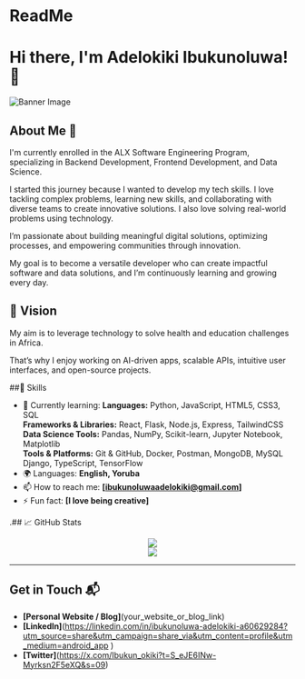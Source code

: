 # ReadMe
# Hi there, I'm Adelokiki Ibukunoluwa! 👋

![Banner Image](your_banner_image_url_here)

## About Me 🚀

I'm currently enrolled in the ALX Software Engineering Program, specializing in Backend Development, Frontend Development, and Data Science.

I started this journey because I wanted to develop my tech skills. I love tackling complex problems, learning new skills, and collaborating with diverse teams to create innovative solutions. I also love solving real-world problems using technology.  

I’m passionate about building meaningful digital solutions, optimizing processes, and empowering communities through innovation.

My goal is to become a versatile developer who can create impactful software and data solutions, and I’m continuously learning and growing every day.

## 🌟 Vision

My aim is to leverage technology to solve health and education challenges in Africa.

That’s why I enjoy working on AI-driven apps, scalable APIs, intuitive user interfaces, and open-source projects.

##🧠 Skills
- 🌱 Currently learning:
**Languages:** Python, JavaScript, HTML5, CSS3, SQL  
**Frameworks & Libraries:** React, Flask, Node.js, Express, TailwindCSS  
**Data Science Tools:** Pandas, NumPy, Scikit-learn, Jupyter Notebook, Matplotlib  
**Tools & Platforms:** Git & GitHub, Docker, Postman, MongoDB, MySQL  
Django, TypeScript, TensorFlow
- 🌍 Languages: **English, Yoruba**
- 📫 How to reach me: **[ibukunoluwaadelokiki@gmail.com]**
- ⚡ Fun fact: **[I love being creative]**

.## 📈 GitHub Stats

<p align="center">
  <img src="https://github-readme-stats.vercel.app/api?username=YourUsername&show_icons=true&theme=radical" />
  <br/>
  <img src="https://github-readme-streak-stats.herokuapp.com/?user=YourUsername&theme=radical" />
</p>

---

## Get in Touch 📬

- **[Personal Website / Blog]**(your_website_or_blog_link)
- **[LinkedIn]**(https://linkedin.com/in/ibukunoluwa-adelokiki-a60629284?utm_source=share&utm_campaign=share_via&utm_content=profile&utm_medium=android_app )
- **[Twitter]**(https://x.com/Ibukun_okiki?t=S_eJE6INw-Myrksn2F5eXQ&s=09)


